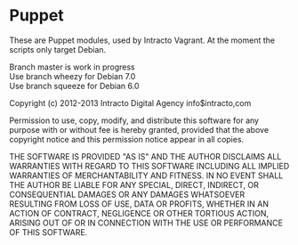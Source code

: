 Puppet
======

These are Puppet modules, used by Intracto Vagrant.
At the moment the scripts only target Debian.

Branch master is work in progress  
Use branch wheezy for Debian 7.0  
Use branch squeeze for Debian 6.0

Copyright (c) 2012-2013 Intracto Digital Agency info$intracto,com

Permission to use, copy, modify, and distribute this software for any
purpose with or without fee is hereby granted, provided that the above
copyright notice and this permission notice appear in all copies.

THE SOFTWARE IS PROVIDED "AS IS" AND THE AUTHOR DISCLAIMS ALL WARRANTIES
WITH REGARD TO THIS SOFTWARE INCLUDING ALL IMPLIED WARRANTIES OF
MERCHANTABILITY AND FITNESS. IN NO EVENT SHALL THE AUTHOR BE LIABLE FOR
ANY SPECIAL, DIRECT, INDIRECT, OR CONSEQUENTIAL DAMAGES OR ANY DAMAGES
WHATSOEVER RESULTING FROM LOSS OF USE, DATA OR PROFITS, WHETHER IN AN
ACTION OF CONTRACT, NEGLIGENCE OR OTHER TORTIOUS ACTION, ARISING OUT OF
OR IN CONNECTION WITH THE USE OR PERFORMANCE OF THIS SOFTWARE.

